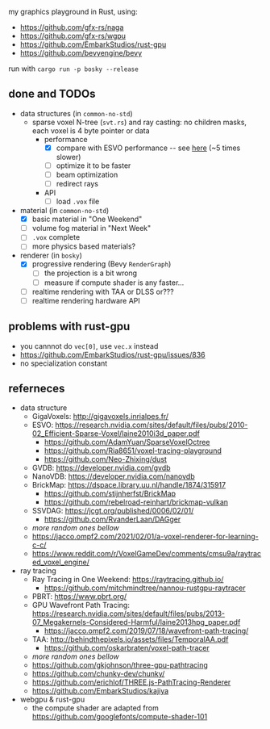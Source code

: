 my graphics playground in Rust, using:

* https://github.com/gfx-rs/naga
* https://github.com/gfx-rs/wgpu
* https://github.com/EmbarkStudios/rust-gpu
* https://github.com/bevyengine/bevy

run with `cargo run -p bosky --release`

## done and TODOs

* data structures (in `common-no-std`)
    * sparse voxel N-tree (`svt.rs`) and ray casting: no children masks, each voxel is 4 byte pointer or data
        * performance
            * [X] compare with ESVO performance -- see [here](crates/common-no-std/SVT_PERF.md) (~5 times slower)
            * [ ] optimize it to be faster
            * [ ] beam optimization
            * [ ] redirect rays
        * API
            * [ ] load `.vox` file
* material (in `common-no-std`)
    * [X] basic material in "One Weekend"
    * [ ] volume fog material in "Next Week"
    * [ ] `.vox` complete
    * [ ] more physics based materials?
* renderer (in `bosky`)
    * [X] progressive rendering (Bevy `RenderGraph`)
        * [ ] the projection is a bit wrong
        * [ ] measure if compute shader is any faster...
    * [ ] realtime rendering with TAA or DLSS or???
    * [ ] realtime rendering hardware API

## problems with rust-gpu

* you cannnot do `vec[0]`, use `vec.x` instead
* https://github.com/EmbarkStudios/rust-gpu/issues/836
* no specialization constant


## referneces

* data structure
    * GigaVoxels: http://gigavoxels.inrialpes.fr/
    * ESVO: https://research.nvidia.com/sites/default/files/pubs/2010-02_Efficient-Sparse-Voxel/laine2010i3d_paper.pdf
        * https://github.com/AdamYuan/SparseVoxelOctree
        * https://github.com/Ria8651/voxel-tracing-playground
        * https://github.com/Neo-Zhixing/dust
    * GVDB: https://developer.nvidia.com/gvdb
    * NanoVDB: https://developer.nvidia.com/nanovdb
    * BrickMap: https://dspace.library.uu.nl/handle/1874/315917
        * https://github.com/stijnherfst/BrickMap
        * https://github.com/rebelroad-reinhart/brickmap-vulkan
    * SSVDAG: https://jcgt.org/published/0006/02/01/
        * https://github.com/RvanderLaan/DAGger
    * *more random ones bellow*
    * https://jacco.ompf2.com/2021/02/01/a-voxel-renderer-for-learning-c-c/
    * https://www.reddit.com/r/VoxelGameDev/comments/cmsu9a/raytraced_voxel_engine/
* ray tracing
    * Ray Tracing in One Weekend: https://raytracing.github.io/
        * https://github.com/mitchmindtree/nannou-rustgpu-raytracer
    * PBRT: https://www.pbrt.org/
    * GPU Wavefront Path Tracing: https://research.nvidia.com/sites/default/files/pubs/2013-07_Megakernels-Considered-Harmful/laine2013hpg_paper.pdf
        * https://jacco.ompf2.com/2019/07/18/wavefront-path-tracing/
    * TAA: http://behindthepixels.io/assets/files/TemporalAA.pdf 
        * https://github.com/oskarbraten/voxel-path-tracer
    * *more random ones bellow*
    * https://github.com/gkjohnson/three-gpu-pathtracing
    * https://github.com/chunky-dev/chunky/
    * https://github.com/erichlof/THREE.js-PathTracing-Renderer
    * https://github.com/EmbarkStudios/kajiya
* webgpu & rust-gpu
    * the compute shader are adapted from https://github.com/googlefonts/compute-shader-101
